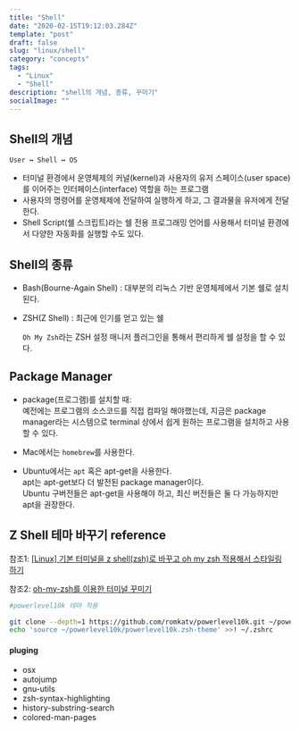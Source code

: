 ```yaml
---
title: "Shell"
date: "2020-02-15T19:12:03.284Z"
template: "post"
draft: false
slug: "linux/shell"
category: "concepts"
tags:
  - "Linux"
  - "Shell"
description: "shell의 개념, 종류, 꾸미기"
socialImage: ""
---
```



## Shell의 개념

```
User ↔ Shell ↔ OS
```

- 터미널 환경에서 운영체제의 커널(kernel)과 사용자의 유저 스페이스(user space)를 이어주는 인터페이스(interface) 역할을 하는 프로그램
- 사용자의 명령어를 운영체제에 전달하여 실행하게 하고, 그 결과물을 유저에게 전달한다.
- Shell Script(쉘 스크립트)라는 쉘 전용 프로그래밍 언어를 사용해서 터미널 환경에서 다양한 자동화를 실행할 수도 있다.

## Shell의 종류

- Bash(Bourne-Again Shell) : 대부분의 리눅스 기반 운영체제에서 기본 쉘로 설치된다.
- ZSH(Z Shell) : 최근에 인기를 얻고 있는 쉘

    `Oh My Zsh`라는 ZSH 설정 매니저 플러그인을 통해서 편리하게 쉘 설정을 할 수 있다.

## Package Manager

- package(프로그램)를 설치할 때:\
    예전에는 프로그램의 소스코드를 직접 컴파일 해야했는데, 지금은 package manager라는 시스템으로 terminal 상에서 쉽게 원하는 프로그램을 설치하고 사용할 수 있다.

- Mac에서는 `homebrew`를 사용한다.
- Ubuntu에서는 `apt` 혹은 apt-get을 사용한다.\
    apt는 apt-get보다 더 발전된 package manager이다.\
    Ubuntu 구버전들은 apt-get을 사용해야 하고, 최신 버전들은 둘 다 가능하지만 apt을 권장한다.

## Z Shell 테마 바꾸기 reference

참조1: [[Linux] 기본 터미널을 z shell(zsh)로 바꾸고 oh my zsh 적용해서 스타일링 하기](https://teddylee777.github.io/linux/linux%EC%97%90%EC%84%9C-%EA%B8%B0%EB%B3%B8%ED%84%B0%EB%AF%B8%EB%84%90-%EC%8A%A4%ED%83%80%EC%9D%BC%EB%A7%81%ED%95%98%EA%B8%B0)

참조2: [oh-my-zsh를 이용한 터미널 꾸미기](https://ulfrid.github.io/development/oh-my-zsh/)

```bash
#powerlevel10k 테마 적용

git clone --depth=1 https://github.com/romkatv/powerlevel10k.git ~/powerlevel10k
echo 'source ~/powerlevel10k/powerlevel10k.zsh-theme' >>! ~/.zshrc
```

#### pluging

- osx
- autojump
- gnu-utils
- zsh-syntax-highlighting
- history-substring-search
- colored-man-pages

